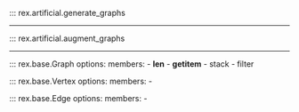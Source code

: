 ::: rex.artificial.generate_graphs

---

::: rex.artificial.augment_graphs

---

::: rex.base.Graph
    options:
        members:
            - __len__
            - __getitem__
            - stack
            - filter

::: rex.base.Vertex
    options:
        members:
            - 

::: rex.base.Edge
    options:
        members:
            - 